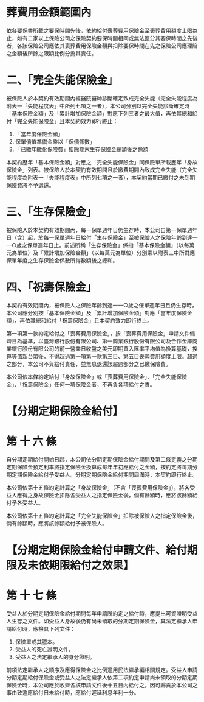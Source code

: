# 葬費用金額範圍內

依各要保書所載之要保時間先後，依約給付喪葬費用保險金至喪葬費用額度上限為止，如有二家以上保險公司之保險契約要保時間相同或無法區分其要保時間之先後者，各該保險公司應依其喪葬費用保險金額與扣除要保時間在先之保險公司應理賠之金額後所餘之限額比例分擔其責任。

# 二、「完全失能保險金」

被保險人於本契約有效期間內經醫院醫師診斷確定致成完全失能（完全失能程度為附表一「失能程度表」中所列七項之一者），本公司分別以完全失能診斷確定時「基本保險金額」及「累計增加保險金額」對應下列三者之最大值，再依其總和給付「完全失能保險金」且本契約效力即行終止：

1. 「當年度保險金額」
2. 保單價值準備金乘以「保價係數」
3. 「已繳年繳化保險費」扣除期末生存保險金總額後之餘額

本契約歷年「基本保險金額」對應之「完全失能保險金」同保險單所載歷年「身故保險金」列表。被保險人於本契約有效期間且於繳費期間內致成完全失能（完全失能程度為附表一「失能程度表」中所列七項之一者），本契約當期已繳付之未到期保險費將不予退還。

# 三、「生存保險金」

被保險人於本契約有效期間內，每一保單週年日仍生存時，本公司自第一保單週年日（含）起，於每一保單週年日給付「生存保險金」至被保險人之保險年齡到達一一○歲之保單週年日止。前述所稱「生存保險金」係指「基本保險金額」（以每萬元為單位）及「累計增加保險金額」（以每萬元為單位）分別乘以附表三中所對應保單年度之生存保險金係數所得數額後之總和。

# 四、「祝壽保險金」

本契約有效期間內，被保險人之保險年齡到達一一○歲之保單週年日且仍生存時，本公司應分別按「基本保險金額」及「累計增加保險金額」對應「當年度保險金額」，再依其總和給付「祝壽保險金」且本契約效力即行終止。

第一項第一款約定給付之「喪葬費用保險金」，按「喪葬費用保險金」申請文件備齊日為基準，以臺灣銀行股份有限公司、第一商業銀行股份有限公司及合作金庫商業銀行股份有限公司的前一營業日收盤之美元即期買入匯率平均值為換算基礎，換算等值新台幣後，不得超過第一項第一款第三目、第五目喪葬費用額度上限。超過之部分，本公司不負給付責任，並無息退還該超過部分之已繳保險費。

本公司依本條約定給付「身故保險金」或「喪葬費用保險金」、「完全失能保險金」、「祝壽保險金」任何一項保險金者，不再負各項給付之責。

# 【分期定期保險金給付】

# 第 十 六 條

自分期定期給付開始日起，本公司依分期定期保險金給付期間及第二條定義之分期定期保險金預定利率將指定保險金換算成每年年初應給付之金額，按約定將每期分期定期保險金給付予受益人。分期定期保險金給付期間屆滿時，本契約即行終止。

本公司依第十五條約定計算之「身故保險金」（不含「喪葬費用保險金」），將各受益人應得之身故保險金扣除各受益人之指定保險金後，倘有餘額時，應將該餘額給付予各受益人。

本公司依第十五條約定計算之「完全失能保險金」扣除被保險人之指定保險金後，倘有餘額時，應將該餘額給付予被保險人。

# 【分期定期保險金給付申請文件、給付期限及未依期限給付之效果】

# 第 十 七 條

受益人於分期定期保險金給付期間每年申請所約定之給付時，應提出可資證明受益人生存之文件。如受益人身故後仍有尚未領取的分期定期保險金，其法定繼承人申請給付時，應檢具下列文件：

1. 保險單或其謄本。
2. 受益人的死亡證明文件。
3. 受益人之法定繼承人的身分證明。

前項法定繼承人之順序及應得保險金之比例適用民法繼承編相關規定。受益人申請分期定期給付保險金或受益人之法定繼承人依第二項約定申請尚未領取的分期定期保險金時，本公司應於收齊各該申請文件後十五日內給付之。因可歸責於本公司之事由致逾應給付日未給付時，應給付遲延利息年利一分。